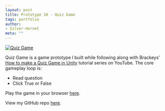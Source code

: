 ```yaml
---
layout: post
title: Prototype 10 - Quiz Game
tags: portfolio
author:
- Silver-Hornet
meta: ""
---
```


[![Quiz Game]({{site.url}}/quiz-game.png)](https://play.unity.com/mg/other/brackeys-quiz-game)

Quiz Game is a game prototype I built while following along with Brackeys’ [How to make a Quiz Game in Unity](https://www.youtube.com/watch?v=g_Ff1SPhidg&list=PLPV2KyIb3jR7ucA2yo5pjvKY0cJmNTq2L&index=1) tutorial series on YouTube. The core gameplay loop is:

- Read question
- Click True or False

Play the game in your browser [here](https://play.unity.com/mg/other/brackeys-quiz-game).

View my GitHub repo [here](https://github.com/silver-hornet/brackeys-quiz-game).